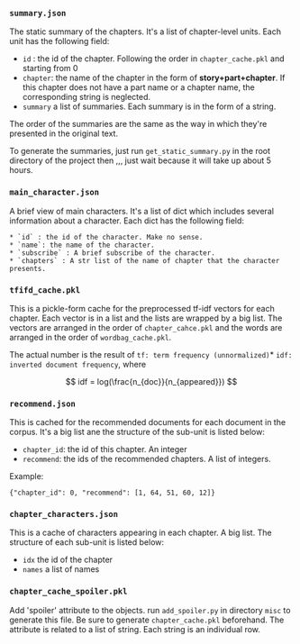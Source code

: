 ### `summary.json`

The static summary of the chapters. It's a list of chapter-level units. Each unit has the following field:

- `id` : the id of the chapter. Following the order in `chapter_cache.pkl` and starting from 0
- `chapter`: the name of the chapter in the form of **story+part+chapter**. If this chapter does not have a part name or a chapter name, the corresponding string is neglected. 
- `summary` a list of summaries. Each summary is in the form of a string. 

The order of the summaries are the same as the way in which they're presented in the original text.

To generate the summaries, just run `get_static_summary.py` in the root directory of the project then ,,, just wait because it will take up about 5 hours.



### `main_character.json`

A brief view of main characters. It's a list of dict which includes several information about a character. Each dict has the following field:

	* `id` : the id of the character. Make no sense.
	* `name`: the name of the character.
	* `subscribe` : A brief subscribe of the character.
	* `chapters` : A str list of the name of chapter that the character presents. 


### `tfifd_cache.pkl`
This is a pickle-form cache for the preprocessed tf-idf vectors for each chapter. Each vector is in a list and the lists are wrapped by a big list. The vectors are arranged in the order of `chapter_cahce.pkl` and the words are arranged in the order of `wordbag_cache.pkl`.

The actual number is the result of `tf: term frequency (unnormalized)`* `idf: inverted document frequency`, where

$$
idf = log(\frac{n_{doc}}{n_{appeared}})
$$

### `recommend.json`
This is cached for the recommended documents for each document in the corpus. It's a big list ane the structure of the sub-unit is listed below:

- `chapter_id`: the id of this chapter. An integer
- `recommend`: the ids of the recommended chapters. A list of integers.

Example:
```
{"chapter_id": 0, "recommend": [1, 64, 51, 60, 12]}
```

### `chapter_characters.json`
This is a cache of characters appearing in each chapter. A big list. The structure of each sub-unit is listed below:
-  `idx` the id of the chapter
-  `names` a list of names 

### `chapter_cache_spoiler.pkl`
Add 'spoiler' attribute to the objects. run `add_spoiler.py` in directory `misc` to generate this file. Be sure to generate `chapter_cache.pkl` beforehand. The attribute is related to a list of string. Each string is an individual row.